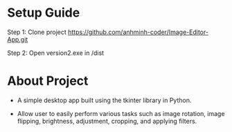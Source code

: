 # Setup Guide
Step 1: Clone project https://github.com/anhminh-coder/Image-Editor-App.git

Step 2: Open version2.exe in /dist



# About Project
- A simple desktop app built using the tkinter library in Python.

- Allow user to easily perform various tasks such as image rotation, image flipping, brightness, adjustment, cropping, and applying filters.
